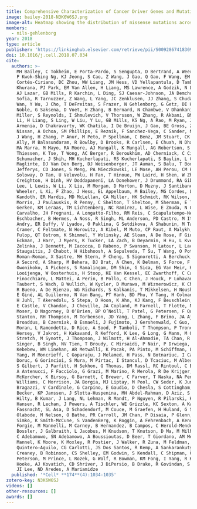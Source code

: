 ```yaml
---
title: Comprehensive Characterization of Cancer Driver Genes and Mutations
image: bailey-2018-N3K6W6SJ.png
image-alt: Heatmap showing the distribution of missense mutations across various cancer types.
members:
  - nils-gehlenborg
year: 2018
type: article
publisher: 'https://linkinghub.elsevier.com/retrieve/pii/S0092867418309619'
doi: 10.1016/j.cell.2018.07.034
cite:
  authors: >-
    MH Bailey, C Tokheim, E Porta-Pardo, S Sengupta, D Bertrand, A Weerasinghe, A Colaprico, MC Wendl, J Kim, B Reardon,
    P Kwok-Shing Ng, KJ Jeong, S Cao, Z Wang, J Gao, Q Gao, F Wang, EM Liu, L Mularoni, C Rubio-Perez, N Nagarajan, I
    Cortés-Ciriano, DC Zhou, WW Liang, JM Hess, VD Yellapantula, D Tamborero, A Gonzalez-Perez, C Suphavilai, JY Ko, E
    Khurana, PJ Park, EM Van Allen, H Liang, MS Lawrence, A Godzik, N Lopez-Bigas, J Stuart, D Wheeler, G Getz, K Chen,
    AJ Lazar, GB Mills, R Karchin, L Ding, SJ Caesar-Johnson, JA Demchok, I Felau, M Kasapi, ML Ferguson, CM Hutter, HJ
    Sofia, R Tarnuzzer, Z Wang, L Yang, JC Zenklusen, JJ Zhang, S Chudamani, J Liu, L Lolla, R Naresh, T Pihl, Q Sun, Y
    Wan, Y Wu, J Cho, T DeFreitas, S Frazer, N Gehlenborg, G Getz, DI Heiman, J Kim, MS Lawrence, P Lin, S Meier, MS
    Noble, G Saksena, D Voet, H Zhang, B Bernard, N Chambwe, V Dhankani, T Knijnenburg, R Kramer, K Leinonen, Y Liu, M
    Miller, S Reynolds, I Shmulevich, V Thorsson, W Zhang, R Akbani, BM Broom, AM Hegde, Z Ju, RS Kanchi, A Korkut, J
    Li, H Liang, S Ling, W Liu, Y Lu, GB Mills, KS Ng, A Rao, M Ryan, J Wang, JN Weinstein, J Zhang, A Abeshouse, J
    Armenia, D Chakravarty, WK Chatila, I De Bruijn, J Gao, BE Gross, ZJ Heins, R Kundra, K La, M Ladanyi, A Luna, MG
    Nissan, A Ochoa, SM Phillips, E Reznik, F Sanchez-Vega, C Sander, N Schultz, R Sheridan, SO Sumer, Y Sun, BS Taylor,
    J Wang, H Zhang, P Anur, M Peto, P Spellman, C Benz, JM Stuart, CK Wong, C Yau, DN Hayes, JS Parker, MD Wilkerson, A
    Ally, M Balasundaram, R Bowlby, D Brooks, R Carlsen, E Chuah, N Dhalla, R Holt, SJM Jones, K Kasaian, D Lee, Y Ma,
    MA Marra, M Mayo, RA Moore, AJ Mungall, K Mungall, AG Robertson, S Sadeghi, JE Schein, P Sipahimalani, A Tam, N
    Thiessen, K Tse, T Wong, AC Berger, R Beroukhim, AD Cherniack, C Cibulskis, SB Gabriel, GF Gao, G Ha, M Meyerson, SE
    Schumacher, J Shih, MH Kucherlapati, RS Kucherlapati, S Baylin, L Cope, L Danilova, MS Bootwalla, PH Lai, DT
    Maglinte, DJ Van Den Berg, DJ Weisenberger, JT Auman, S Balu, T Bodenheimer, C Fan, KA Hoadley, AP Hoyle, SR
    Jefferys, CD Jones, S Meng, PA Mieczkowski, LE Mose, AH Perou, CM Perou, J Roach, Y Shi, JV Simons, T Skelly, MG
    Soloway, D Tan, U Veluvolu, H Fan, T Hinoue, PW Laird, H Shen, W Zhou, M Bellair, K Chang, K Covington, CJ
    Creighton, H Dinh, HV Doddapaneni, LA Donehower, J Drummond, RA Gibbs, R Glenn, W Hale, Y Han, J Hu, V Korchina, S
    Lee, L Lewis, W Li, X Liu, M Morgan, D Morton, D Muzny, J Santibanez, M Sheth, E Shinbrot, L Wang, M Wang, DA
    Wheeler, L Xi, F Zhao, J Hess, EL Appelbaum, M Bailey, MG Cordes, L Ding, CC Fronick, LA Fulton, RS Fulton, C
    Kandoth, ER Mardis, MD McLellan, CA Miller, HK Schmidt, RK Wilson, D Crain, E Curley, J Gardner, K Lau, D Mallery, S
    Morris, J Paulauskis, R Penny, C Shelton, T Shelton, M Sherman, E Thompson, P Yena, J Bowen, JM Gastier-Foster, M
    Gerken, KM Leraas, TM Lichtenberg, NC Ramirez, L Wise, E Zmuda, N Corcoran, T Costello, C Hovens, AL Carvalho, AC De
    Carvalho, JH Fregnani, A Longatto-Filho, RM Reis, C Scapulatempo-Neto, HCS Silveira, DO Vidal, A Burnette, J
    Eschbacher, B Hermes, A Noss, R Singh, ML Anderson, PD Castro, M Ittmann, D Huntsman, B Kohl, X Le, R Thorp, C
    Andry, ER Duffy, V Lyadov, O Paklina, G Setdikova, A Shabunin, M Tavobilov, C McPherson, R Warnick, R Berkowitz, D
    Cramer, C Feltmate, N Horowitz, A Kibel, M Muto, CP Raut, A Malykh, JS Barnholtz-Sloan, W Barrett, K Devine, J
    Fulop, QT Ostrom, K Shimmel, Y Wolinsky, AE Sloan, A De Rose, F Giuliante, M Goodman, BY Karlan, CH Hagedorn, J
    Eckman, J Harr, J Myers, K Tucker, LA Zach, B Deyarmin, H Hu, L Kvecher, C Larson, RJ Mural, S Somiari, A Vicha, T
    Zelinka, J Bennett, M Iacocca, B Rabeno, P Swanson, M Latour, L Lacombe, B Têtu, A Bergeron, M McGraw, SM
    Staugaitis, J Chabot, H Hibshoosh, A Sepulveda, T Su, T Wang, O Potapova, O Voronina, L Desjardins, O Mariani, S
    Roman-Roman, X Sastre, MH Stern, F Cheng, S Signoretti, A Berchuck, D Bigner, E Lipp, J Marks, S McCall, R McLendon,
    A Secord, A Sharp, M Behera, DJ Brat, A Chen, K Delman, S Force, F Khuri, K Magliocca, S Maithel, JJ Olson, T
    Owonikoko, A Pickens, S Ramalingam, DM Shin, G Sica, EG Van Meir, H Zhang, W Eijckenboom, A Gillis, E Korpershoek, L
    Looijenga, W Oosterhuis, H Stoop, KE Van Kessel, EC Zwarthoff, C Calatozzolo, L Cuppini, S Cuzzubbo, F DiMeco, G
    Finocchiaro, L Mattei, A Perin, B Pollo, C Chen, J Houck, P Lohavanichbutr, A Hartmann, C Stoehr, R Stoehr, H
    Taubert, S Wach, B Wullich, W Kycler, D Murawa, M Wiznerowicz, K Chung, WJ Edenfield, J Martin, E Baudin, G Bubley,
    R Bueno, A De Rienzo, WG Richards, S Kalkanis, T Mikkelsen, H Noushmehr, L Scarpace, N Girard, M Aymerich, E Campo,
    E Giné, AL Guillermo, N Van Bang, PT Hanh, BD Phu, Y Tang, H Colman, K Evason, PR Dottino, JA Martignetti, H Gabra,
    H Juhl, T Akeredolu, S Stepa, D Hoon, K Ahn, KJ Kang, F Beuschlein, A Breggia, M Birrer, D Bell, M Borad, AH Bryce,
    E Castle, V Chandan, J Cheville, JA Copland, M Farnell, T Flotte, N Giama, T Ho, M Kendrick, JP Kocher, K Kopp, C
    Moser, D Nagorney, D O’Brien, BP O’Neill, T Patel, G Petersen, F Que, M Rivera, L Roberts, R Smallridge, T Smyrk, M
    Stanton, RH Thompson, M Torbenson, JD Yang, L Zhang, F Brimo, JA Ajani, AMA Gonzalez, C Behrens, J Bondaruk, R
    Broaddus, B Czerniak, B Esmaeli, J Fujimoto, J Gershenwald, C Guo, AJ Lazar, C Logothetis, F Meric-Bernstam, C
    Moran, L Ramondetta, D Rice, A Sood, P Tamboli, T Thompson, P Troncoso, A Tsao, I Wistuba, C Carter, L Haydu, P
    Hersey, V Jakrot, H Kakavand, R Kefford, K Lee, G Long, G Mann, M Quinn, R Saw, R Scolyer, K Shannon, A Spillane, J
    Stretch, M Synott, J Thompson, J Wilmott, H Al-Ahmadie, TA Chan, R Ghossein, A Gopalan, DA Levine, V Reuter, S
    Singer, B Singh, NV Tien, T Broudy, C Mirsaidi, P Nair, P Drwiega, J Miller, J Smith, H Zaren, JW Park, NP Hung, E
    Kebebew, WM Linehan, AR Metwalli, K Pacak, PA Pinto, M Schiffman, LS Schmidt, CD Vocke, N Wentzensen, R Worrell, H
    Yang, M Moncrieff, C Goparaju, J Melamed, H Pass, N Botnariuc, I Caraman, M Cernat, I Chemencedji, A Clipca, S
    Doruc, G Gorincioi, S Mura, M Pirtac, I Stancul, D Tcaciuc, M Albert, I Alexopoulou, A Arnaout, J Bartlett, J Engel,
    S Gilbert, J Parfitt, H Sekhon, G Thomas, DM Rassl, RC Rintoul, C Bifulco, R Tamakawa, W Urba, N Hayward, H Timmers,
    A Antenucci, F Facciolo, G Grazi, M Marino, R Merola, R De Krijger, AP Gimenez-Roqueplo, A Piché, S Chevalier, G
    McKercher, K Birsoy, G Barnett, C Brewer, C Farver, T Naska, NA Pennell, D Raymond, C Schilero, K Smolenski, F
    Williams, C Morrison, JA Borgia, MJ Liptay, M Pool, CW Seder, K Junker, L Omberg, M Dinkin, G Manikhas, D Alvaro, MC
    Bragazzi, V Cardinale, G Carpino, E Gaudio, D Chesla, S Cottingham, M Dubina, F Moiseenko, R Dhanasekaran, KF
    Becker, KP Janssen, J Slotta-Huspenina, MH Abdel-Rahman, D Aziz, S Bell, CM Cebulla, A Davis, R Duell, JB Elder, J
    Hilty, B Kumar, J Lang, NL Lehman, R Mandt, P Nguyen, R Pilarski, K Rai, L Schoenfield, K Senecal, P Wakely, P
    Hansen, R Lechan, J Powers, A Tischler, WE Grizzle, KC Sexton, A Kastl, J Henderson, S Porten, J Waldmann, M
    Fassnacht, SL Asa, D Schadendorf, M Couce, M Graefen, H Huland, G Sauter, T Schlomm, R Simon, P Tennstedt, O
    Olabode, M Nelson, O Bathe, PR Carroll, JM Chan, P Disaia, P Glenn, RK Kelley, CN Landen, J Phillips, M Prados, J
    Simko, K Smith-McCune, S VandenBerg, K Roggin, A Fehrenbach, A Kendler, S Sifri, R Steele, A Jimeno, F Carey, I
    Forgie, M Mannelli, M Carney, B Hernandez, B Campos, C Herold-Mende, C Jungk, A Unterberg, A Von Deimling, A
    Bossler, J Galbraith, L Jacobus, M Knudson, T Knutson, D Ma, M Milhem, R Sigmund, AK Godwin, R Madan, HG Rosenthal,
    C Adebamowo, SN Adebamowo, A Boussioutas, D Beer, T Giordano, AM Mes-Masson, F Saad, T Bocklage, L Landrum, R
    Mannel, K Moore, K Moxley, R Postier, J Walker, R Zuna, M Feldman, F Valdivieso, R Dhir, J Luketich, EMM Pinero, M
    Quintero-Aguilo, CG Carlotti, JS Dos Santos, R Kemp, A Sankarankuty, D Tirapelli, J Catto, K Agnew, E Swisher, J
    Creaney, B Robinson, CS Shelley, EM Godwin, S Kendall, C Shipman, C Bradford, T Carey, A Haddad, J Moyer, L
    Peterson, M Prince, L Rozek, G Wolf, R Bowman, KM Fong, I Yang, R Korst, WK Rathmell, JL Fantacone-Campbell, JA
    Hooke, AJ Kovatich, CD Shriver, J DiPersio, B Drake, R Govindan, S Heath, T Ley, B Van Tine, P Westervelt, MA Rubin,
    JI Lee, ND Aredes, A Mariamidze
  published: '*Cell* **174**(4):1034-1035'
zotero-key: N3K6W6SJ
videos: []
other-resources: []
awards: []
---
```


